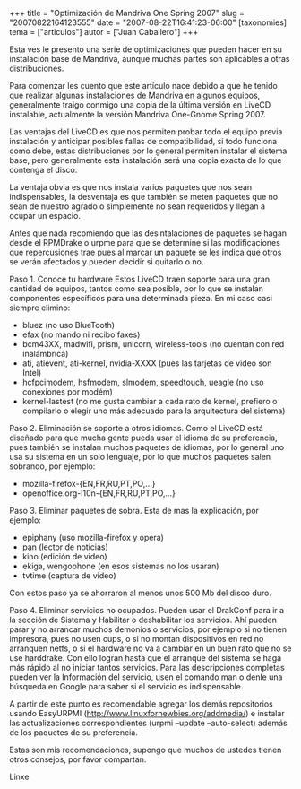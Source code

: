 +++
title = "Optimización de Mandriva One Spring 2007"
slug = "20070822164123555"
date = "2007-08-22T16:41:23-06:00"
[taxonomies]
tema = ["articulos"]
autor = ["Juan Caballero"]
+++

Esta ves le presento una serie de optimizaciones que pueden hacer en su
instalación base de Mandriva, aunque muchas partes son aplicables a
otras distribuciones.

<!-- more -->
Para comenzar les cuento que este artículo nace debido a que he tenido
que realizar algunas instalaciones de Mandriva en algunos equipos,
generalmente traigo conmigo una copia de la última versión en LiveCD
instalable, actualmente la versión Mandriva One-Gnome Spring 2007.

Las ventajas del LiveCD es que nos permiten probar todo el equipo previa
instalación y anticipar posibles fallas de compatibilidad, si todo
funciona como debe, estas distribuciones por lo general permiten
instalar el sistema base, pero generalmente esta instalación será una
copia exacta de lo que contenga el disco.

La ventaja obvia es que nos instala varios paquetes que nos sean
indispensables, la desventaja es que también se meten paquetes que no
sean de nuestro agrado o simplemente no sean requeridos y llegan a
ocupar un espacio.

Antes que nada recomiendo que las desintalaciones de paquetes se hagan
desde el RPMDrake o urpme para que se determine si las modificaciones
que repercusiones trae pues al marcar un paquete se les indica que otros
se verán afectados y pueden decidir si quitarlo o no.

Paso 1. Conoce tu hardware Estos LiveCD traen soporte para una gran
cantidad de equipos, tantos como sea posible, por lo que se instalan
componentes específicos para una determinada pieza. En mi caso casi
siempre elimino:

-   bluez (no uso BlueTooth)
-   efax (no mando ni recibo faxes)
-   bcm43XX, madwifi, prism, unicorn, wireless-tools (no cuentan con red
    inalámbrica)
-   ati, atievent, ati-kernel, nvidia-XXXX (pues las tarjetas de video
    son Intel)
-   hcfpcimodem, hsfmodem, slmodem, speedtouch, ueagle (no uso
    conexiones por modém)
-   kernel-lastest (no me gusta cambiar a cada rato de kernel, prefiero
    o compilarlo o elegir uno más adecuado para la arquitectura del
    sistema)

Paso 2. Eliminación se soporte a otros idiomas. Como el LiveCD está
diseñado para que mucha gente pueda usar el idioma de su preferencia,
pues también se instalan muchos paquetes de idiomas, por lo general uno
usa su sistema en un solo lenguaje, por lo que muchos paquetes salen
sobrando, por ejemplo:

-   mozilla-firefox-{EN,FR,RU,PT,PO,…}
-   openoffice.org-I10n-{EN,FR,RU,PT,PO,…}

Paso 3. Eliminar paquetes de sobra. Esta de mas la explicación, por
ejemplo:

-   epiphany (uso mozilla-firefox y opera)
-   pan (lector de noticias)
-   kino (edición de video)
-   ekiga, wengophone (en esos sistemas no los usaran)
-   tvtime (captura de video)

Con estos paso ya se ahorraron al menos unos 500 Mb del disco duro.

Paso 4. Eliminar servicios no ocupados. Pueden usar el DrakConf para ir
a la sección de Sistema y Habilitar o deshabilitar los servicios. Ahí
pueden parar y no arrancar muchos demonios o servicios, por ejemplo si
no tienen impresora, pues no usen cups, o si no montan dispositivos en
red no arranquen netfs, o si el hardware no va a cambiar en un buen rato
que no se use harddrake. Con ello logran hasta que el arranque del
sistema se haga más rápido al no iniciar tantos servicios. Para las
descripciones completas pueden ver la Información del servicio, usen el
comando man o denle una búsqueda en Google para saber si el servicio es
indispensable.

A partir de este punto es recomendable agregar los demás repositorios
usando EasyURPMI
(<a href="http://www.linuxfornewbies.org/addmedia/">http://www.linuxfornewbies.org/addmedia/</a>)
e instalar las actualizaciones correspondientes (urpmi –update
–auto-select) además de los paquetes de su preferencia.

Estas son mis recomendaciones, supongo que muchos de ustedes tienen
otros consejos, por favor compartan.

Linxe

